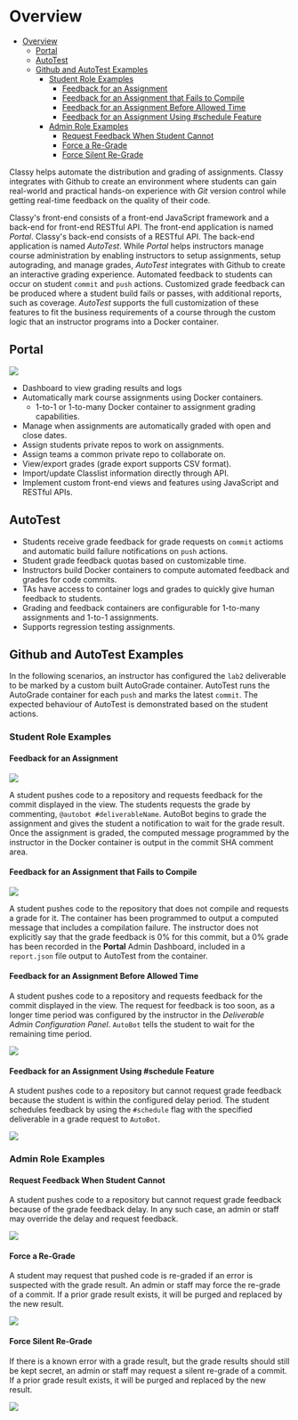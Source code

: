 # Overview

<!-- TOC depthfrom:2 -->
- [Overview](#overview)
  - [Portal](#portal)
  - [AutoTest](#autotest)
  - [Github and AutoTest Examples](#github-and-autotest-examples)
    - [Student Role Examples](#student-role-examples)
      - [Feedback for an Assignment](#feedback-for-an-assignment)
      - [Feedback for an Assignment that Fails to Compile](#feedback-for-an-assignment-that-fails-to-compile)
      - [Feedback for an Assignment Before Allowed Time](#feedback-for-an-assignment-before-allowed-time)
      - [Feedback for an Assignment Using #schedule Feature](#feedback-for-an-assignment-using-schedule-feature)
    - [Admin Role Examples](#admin-role-examples)
      - [Request Feedback When Student Cannot](#request-feedback-when-student-cannot)
      - [Force a Re-Grade](#force-a-re-grade)
      - [Force Silent Re-Grade](#force-silent-re-grade)
<!-- /TOC -->

Classy helps automate the distribution and grading of assignments. Classy integrates with Github to create an environment where students can gain real-world and practical hands-on experience with *Git* version control while getting real-time feedback on the quality of their code.

Classy's front-end consists of a front-end JavaScript framework and a back-end for front-end RESTful API. The front-end application is named *Portal*. Classy's back-end consists of a RESTful API. The back-end application is named *AutoTest*. While *Portal* helps instructors manage course administration by enabling instructors to setup assignments, setup autograding, and manage grades, *AutoTest* integrates with Github to create an interactive grading experience. Automated feedback to students can occur on student `commit` and `push` actions. Customized grade feedback can be produced where a student build fails or passes, with additional reports, such as coverage. *AutoTest* supports the full customization of these features to fit the business requirements of a course through the custom logic that an instructor programs into a Docker container.

## Portal

<img src="../assets/portal-admin-config.png/">

- Dashboard to view grading results and logs
- Automatically mark course assignments using Docker containers.
  - 1-to-1 or 1-to-many Docker container to assignment grading capabilities.
- Manage when assignments are automatically graded with open and close dates.
- Assign students private repos to work on assignments.
- Assign teams a common private repo to collaborate on.
- View/export grades (grade export supports CSV format).
- Import/update Classlist information directly through API.
- Implement custom front-end views and features using JavaScript and RESTful APIs.

## AutoTest

- Students receive grade feedback for grade requests on `commit` actioms and automatic build failure notifications on `push` actions.
- Student grade feedback quotas based on customizable time.
- Instructors build Docker containers to compute automated feedback and grades for code commits.
- TAs have access to container logs and grades to quickly give human feedback to students.
- Grading and feedback containers are configurable for 1-to-many assignments and 1-to-1 assignments.
- Supports regression testing assignments.

## Github and AutoTest Examples

In the following scenarios, an instructor has configured the `lab2` deliverable to be marked by a custom built AutoGrade container. AutoTest runs the AutoGrade container for each `push` and marks the latest `commit`. The expected behaviour of AutoTest is demonstrated based on the student actions.

### Student Role Examples

#### Feedback for an Assignment

<img src="../assets/commit-comment-feedback.png/">

A student pushes code to a repository and requests feedback for the commit displayed in the view. The students requests the grade by commenting, `@autobot #deliverableName`. AutoBot begins to grade the assignment and gives the student a notification to wait for the grade result. Once the assignment is graded, the computed message programmed by the instructor in the Docker container is output in the commit SHA comment area.

#### Feedback for an Assignment that Fails to Compile

<img src="../assets/commit-comment-build-failure.png/">

A student pushes code to the repository that does not compile and requests a grade for it. The container has been programmed to output a computed message that includes a compilation failure. The instructor does not explicitly say that the grade feedback is 0% for this commit, but a 0% grade has been recorded in the **Portal** Admin Dashboard, included in a `report.json` file output to AutoTest from the container.

#### Feedback for an Assignment Before Allowed Time

A student pushes code to a repository and requests feedback for the commit displayed in the view. The request for feedback is too soon, as a longer time period was configured by the instructor in the *Deliverable Admin Configuration Panel*. `AutoBot` tells the student to wait for the remaining time period.

<img src="../assets/commit-comment-wait.png/">

#### Feedback for an Assignment Using #schedule Feature

A student pushes code to a repository but cannot request grade feedback because the student is within the configured delay period. The student schedules feedback by using the `#schedule` flag with the specified deliverable in a grade request to `AutoBot`.

<img src="../assets/commit-comment-schedule.png/">

### Admin Role Examples

#### Request Feedback When Student Cannot

A student pushes code to a repository but cannot request grade feedback because of the grade feedback delay. In any such case, an admin or staff may override the delay and request feedback.

<img src="../assets/admin-request-feedback.png/">

#### Force a Re-Grade

A student may request that pushed code is re-graded if an error is suspected with the grade result. An admin or staff may force the re-grade of a commit. If a prior grade result exists, it will be purged and replaced by the new result.

<img src="../assets/admin-force-regrade.png/">

#### Force Silent Re-Grade

If there is a known error with a grade result, but the grade results should still be kept secret, an admin or staff may request a silent re-grade of a commit. If a prior grade result exists, it will be purged and replaced by the new result.

<img src="../assets/admin-silent-regrade.png/">
